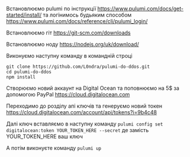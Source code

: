 Встановлюємо pulumi по інструкції https://www.pulumi.com/docs/get-started/install/ та логінимось будьяким способом https://www.pulumi.com/docs/reference/cli/pulumi_login/

Встановлюємо гіт https://git-scm.com/downloads

Встановлюємо ноду https://nodejs.org/uk/download/

Виконуємо наступну команду в командній строці 
```
git clone https://github.com/L0ndra/pulumi-do-ddos.git
cd pulumi-do-ddos
npm install
```
Створюємо новий аккаунт на Digital Ocean та поповнюємо на 5$ за допомогою PayPal https://cloud.digitalocean.com

Переходимо до розділу апі ключів та генеруємо новий токен https://cloud.digitalocean.com/account/api/tokens?i=9b4c48

Далі ключ вставляємо в наступну команду 
`pulumi config set digitalocean:token YOUR_TOKEN_HERE --secret` де замість YOUR_TOKEN_HERE ваш ключ 

А потім виконуєте команду 
`pulumi up`